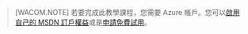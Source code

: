> [WACOM.NOTE]
> 若要完成此教學課程，您需要 Azure 帳戶。您可以[啟用自己的 MSDN 訂戶權益][]或是[申請免費試用][]。

  [啟用自己的 MSDN 訂戶權益]: http://www.windowsazure.com/en-us/pricing/member-offers/msdn-benefits-details/
  [申請免費試用]: http://www.windowsazure.com/en-us/pricing/free-trial/
